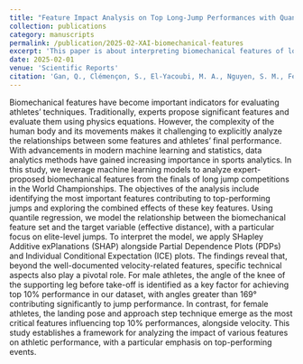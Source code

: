 ```yaml
---
title: "Feature Impact Analysis on Top Long-Jump Performances with Quantile Random Forest and Explainable AI Techniques"
collection: publications
category: manuscripts
permalink: /publication/2025-02-XAI-biomechanical-features
excerpt: 'This paper is about interpreting biomechanical features of long jump.'
date: 2025-02-01
venue: 'Scientific Reports'
citation: 'Gan, Q., Clémençon, S., El-Yacoubi, M. A., Nguyen, S. M., Fenaux, E., and Jelassi, O., Feature Impact Analysis on Top Long-Jump Performances with Quantile Random Forest and Explainable AI Techniques, Scientific Reports, 2025.'
---
```

Biomechanical features have become important indicators for evaluating athletes’ techniques. Traditionally, experts propose significant features and evaluate them using physics equations. However, the complexity of the human body and its movements makes it challenging to explicitly analyze the relationships between some features and athletes’ final performance. With advancements in modern machine learning and statistics, data analytics methods have gained increasing importance in sports analytics. In this study, we leverage machine learning models to analyze expert-proposed biomechanical features from the finals of long jump competitions in the World Championships. The objectives of the analysis include identifying the most important features contributing to top-performing jumps and exploring the combined effects of these key features. Using quantile regression, we model the relationship between the biomechanical feature set and the target variable (effective distance), with a particular focus on elite-level jumps. To interpret the model, we apply SHapley Additive exPlanations (SHAP) alongside Partial Dependence Plots (PDPs) and Individual Conditional Expectation (ICE) plots. The findings reveal that, beyond the well-documented velocity-related features, specific technical aspects also play a pivotal role. For male athletes, the angle of the knee of the supporting leg before take-off is identified as a key factor for achieving top 10% performance in our dataset, with angles greater than 169° contributing significantly to jump performance. In contrast, for female athletes, the landing pose and approach step technique emerge as the most critical features influencing top 10% performances, alongside velocity. This study establishes a framework for analyzing the impact of various features on athletic performance, with a particular emphasis on top-performing events.
